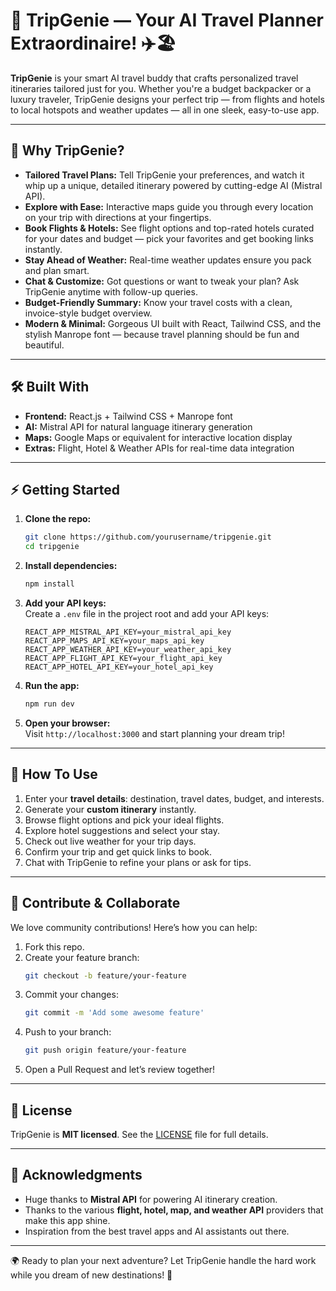 # 🌟 TripGenie — Your AI Travel Planner Extraordinaire! ✈️🏖️

**TripGenie** is your smart AI travel buddy that crafts personalized travel itineraries tailored just for you. Whether you're a budget backpacker or a luxury traveler, TripGenie designs your perfect trip — from flights and hotels to local hotspots and weather updates — all in one sleek, easy-to-use app.

---

## 🚀 Why TripGenie?

- **Tailored Travel Plans:** Tell TripGenie your preferences, and watch it whip up a unique, detailed itinerary powered by cutting-edge AI (Mistral API).  
- **Explore with Ease:** Interactive maps guide you through every location on your trip with directions at your fingertips.  
- **Book Flights & Hotels:** See flight options and top-rated hotels curated for your dates and budget — pick your favorites and get booking links instantly.  
- **Stay Ahead of Weather:** Real-time weather updates ensure you pack and plan smart.  
- **Chat & Customize:** Got questions or want to tweak your plan? Ask TripGenie anytime with follow-up queries.  
- **Budget-Friendly Summary:** Know your travel costs with a clean, invoice-style budget overview.  
- **Modern & Minimal:** Gorgeous UI built with React, Tailwind CSS, and the stylish Manrope font — because travel planning should be fun and beautiful.

---

## 🛠️ Built With

- **Frontend:** React.js + Tailwind CSS + Manrope font  
- **AI:** Mistral API for natural language itinerary generation  
- **Maps:** Google Maps or equivalent for interactive location display  
- **Extras:** Flight, Hotel & Weather APIs for real-time data integration  

---

## ⚡ Getting Started

1. **Clone the repo:**  
   ```bash
   git clone https://github.com/yourusername/tripgenie.git
   cd tripgenie
   ```

2. **Install dependencies:**  
   ```bash
   npm install
   ```

3. **Add your API keys:**  
   Create a `.env` file in the project root and add your API keys:  
   ```env
   REACT_APP_MISTRAL_API_KEY=your_mistral_api_key
   REACT_APP_MAPS_API_KEY=your_maps_api_key
   REACT_APP_WEATHER_API_KEY=your_weather_api_key
   REACT_APP_FLIGHT_API_KEY=your_flight_api_key
   REACT_APP_HOTEL_API_KEY=your_hotel_api_key
   ```

4. **Run the app:**  
   ```bash
   npm run dev
   ```

5. **Open your browser:**  
   Visit `http://localhost:3000` and start planning your dream trip!

---

## 🎯 How To Use

1. Enter your **travel details**: destination, travel dates, budget, and interests.  
2. Generate your **custom itinerary** instantly.  
3. Browse flight options and pick your ideal flights.  
4. Explore hotel suggestions and select your stay.  
5. Check out live weather for your trip days.  
6. Confirm your trip and get quick links to book.  
7. Chat with TripGenie to refine your plans or ask for tips.

---

## 🤝 Contribute & Collaborate

We love community contributions! Here’s how you can help:

1. Fork this repo.  
2. Create your feature branch:  
   ```bash
   git checkout -b feature/your-feature
   ```  
3. Commit your changes:  
   ```bash
   git commit -m 'Add some awesome feature'
   ```  
4. Push to your branch:  
   ```bash
   git push origin feature/your-feature
   ```  
5. Open a Pull Request and let’s review together!

---

## 📄 License

TripGenie is **MIT licensed**. See the [LICENSE](LICENSE) file for full details.

---

## 🙌 Acknowledgments

- Huge thanks to **Mistral API** for powering AI itinerary creation.  
- Thanks to the various **flight, hotel, map, and weather API** providers that make this app shine.  
- Inspiration from the best travel apps and AI assistants out there.

---

🌍 Ready to plan your next adventure? Let TripGenie handle the hard work while you dream of new destinations! 🚀
